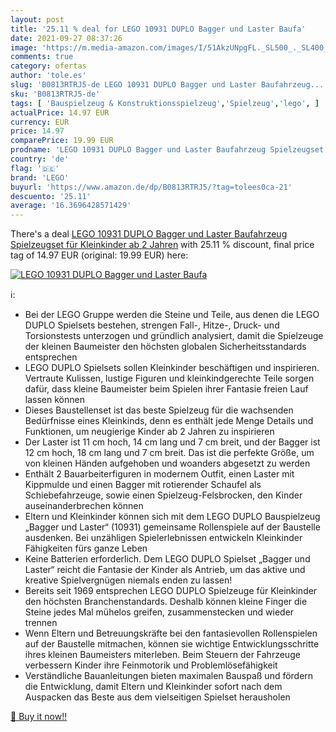 ```yaml
---
layout: post
title: '25.11 % deal for LEGO 10931 DUPLO Bagger und Laster Baufa'
date: 2021-09-27 08:37:26
image: 'https://m.media-amazon.com/images/I/51AkzUNpgFL._SL500_._SL400_.jpg'
comments: true
category: ofertas
author: 'tole.es'
slug: 'B0813RTRJ5-de LEGO 10931 DUPLO Bagger und Laster Baufahrzeug...'
sku: 'B0813RTRJ5-de'
tags: [ 'Bauspielzeug & Konstruktionsspielzeug','Spielzeug','lego', ]
actualPrice: 14.97 EUR
currency: EUR
price: 14.97
comparePrice: 19.99 EUR
prodname: 'LEGO 10931 DUPLO Bagger und Laster Baufahrzeug Spielzeugset für Kleinkinder ab 2 Jahren'
country: 'de'
flag: '🇩🇪'
brand: 'LEGO'
buyurl: 'https://www.amazon.de/dp/B0813RTRJ5/?tag=tolees0ca-21'
descuento: '25.11'
average: '16.3696428571429'
---
```


There's a deal [LEGO 10931 DUPLO Bagger und Laster Baufahrzeug Spielzeugset für Kleinkinder ab 2 Jahren](https://www.amazon.de/dp/B0813RTRJ5/?tag=tolees0ca-21)  with  25.11 % discount, final price tag of  14.97 EUR (original: 19.99 EUR) here:

[![LEGO 10931 DUPLO Bagger und Laster Baufa](https://m.media-amazon.com/images/I/51AkzUNpgFL._SL500_._SL400_.jpg)](https://www.amazon.de/dp/B0813RTRJ5/?tag=tolees0ca-21)

ℹ️:

- Bei der LEGO Gruppe werden die Steine und Teile, aus denen die LEGO DUPLO Spielsets bestehen, strengen Fall-, Hitze-, Druck- und Torsionstests unterzogen und gründlich analysiert, damit die Spielzeuge der kleinen Baumeister den höchsten globalen Sicherheitsstandards entsprechen
- LEGO DUPLO Spielsets sollen Kleinkinder beschäftigen und inspirieren. Vertraute Kulissen, lustige Figuren und kleinkindgerechte Teile sorgen dafür, dass kleine Baumeister beim Spielen ihrer Fantasie freien Lauf lassen können
- Dieses Baustellenset ist das beste Spielzeug für die wachsenden Bedürfnisse eines Kleinkinds, denn es enthält jede Menge Details und Funktionen, um neugierige Kinder ab 2 Jahren zu inspirieren
- Der Laster ist 11 cm hoch, 14 cm lang und 7 cm breit, und der Bagger ist 12 cm hoch, 18 cm lang und 7 cm breit. Das ist die perfekte Größe, um von kleinen Händen aufgehoben und woanders abgesetzt zu werden
- Enthält 2 Bauarbeiterfiguren in modernem Outfit, einen Laster mit Kippmulde und einen Bagger mit rotierender Schaufel als Schiebefahrzeuge, sowie einen Spielzeug-Felsbrocken, den Kinder auseinanderbrechen können
- Eltern und Kleinkinder können sich mit dem LEGO DUPLO Bauspielzeug „Bagger und Laster“ (10931) gemeinsame Rollenspiele auf der Baustelle ausdenken. Bei unzähligen Spielerlebnissen entwickeln Kleinkinder Fähigkeiten fürs ganze Leben
- Keine Batterien erforderlich. Dem LEGO DUPLO Spielset „Bagger und Laster“ reicht die Fantasie der Kinder als Antrieb, um das aktive und kreative Spielvergnügen niemals enden zu lassen!
- Bereits seit 1969 entsprechen LEGO DUPLO Spielzeuge für Kleinkinder den höchsten Branchenstandards. Deshalb können kleine Finger die Steine jedes Mal mühelos greifen, zusammenstecken und wieder trennen
- Wenn Eltern und Betreuungskräfte bei den fantasievollen Rollenspielen auf der Baustelle mitmachen, können sie wichtige Entwicklungsschritte ihres kleinen Baumeisters miterleben. Beim Steuern der Fahrzeuge verbessern Kinder ihre Feinmotorik und Problemlösefähigkeit
- Verständliche Bauanleitungen bieten maximalen Bauspaß und fördern die Entwicklung, damit Eltern und Kleinkinder sofort nach dem Auspacken das Beste aus dem vielseitigen Spielset herausholen

[🛒 Buy it now!!](https://www.amazon.de/dp/B0813RTRJ5/?tag=tolees0ca-21)
